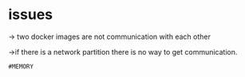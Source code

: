 # issues


-> two docker images are not communication with each other

->if there is a network partition there is no way to get communication.

````#MEMORY ````





